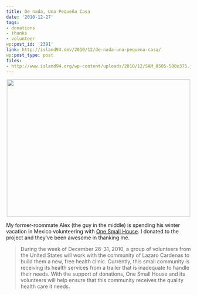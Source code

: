 ```yaml
---
title: De nada, Una Pequeña Casa
date: '2010-12-27'
tags:
- donations
- thanks
- volunteer
wp:post_id: '2391'
link: http://island94.dev/2010/12/de-nada-una-pequena-casa/
wp:post_type: post
files:
- http://www.island94.org/wp-content/uploads/2010/12/SAM_0505-500x375.jpg
---
```


<p style="text-align: center;"><img class="aligncenter" title="One Small House" src="http://www.island94.org/wp-content/uploads/2010/12/SAM_0505-500x375.jpg" alt="" width="500" height="375" /></p>
My former-roommate Alex (the guy in the middle) is spending his winter vacation in Mexico volunteering with <a href="http://www.onesmallhouse.org/">One Small House</a>. I donated to the project and they've been awesome in thanking me.
<blockquote>During the week of December 26-31, 2010, a group of volunteers from the United States will work with the community of Lazaro Cardenas to build them a new, free health clinic.  Currently, this small community is receiving its health services from a trailer that is inadequate to handle their needs.  With the support of donations, One Small House and its volunteers will help ensure that this community receives the quality health care it needs.</blockquote>
